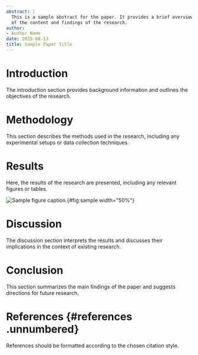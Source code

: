 ```yaml
---
abstract: |
  This is a sample abstract for the paper. It provides a brief overview
  of the content and findings of the research.
author:
- Author Name
date: 2025-08-13
title: Sample Paper Title
---
```


# Introduction

The introduction section provides background information and outlines
the objectives of the research.

# Methodology

This section describes the methods used in the research, including any
experimental setups or data collection techniques.

# Results

Here, the results of the research are presented, including any relevant
figures or tables.

![Sample figure caption.](example-image){#fig:sample width="50%"}

# Discussion

The discussion section interprets the results and discusses their
implications in the context of existing research.

# Conclusion

This section summarizes the main findings of the paper and suggests
directions for future research.

# References {#references .unnumbered}

References should be formatted according to the chosen citation style.
